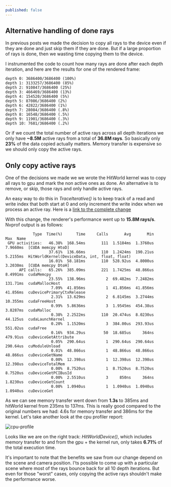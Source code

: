 ```yaml
---
published: false
---
```

## Alternative handling of done rays
In previous posts we made the decision to copy all rays to the device even if they are done and just skip them if they are done. But if a large proportion of rays is done, then we wasting time copying them to the device.

I instrumented the code to count how many rays are done after each depth iteration, and here are the results for one of the rendered frame:

```
depth 0: 3686400/3686400 (100%)
depth 1: 3133257/3686400 (85%)
depth 2: 910847/3686400 (25%)
depth 3: 466469/3686400 (13%)
depth 4: 154520/3686400 (5%)
depth 5: 87086/3686400 (2%)
depth 6: 42822/3686400 (1%)
depth 7: 28084/3686400 (.8%)
depth 8: 16548/3686400 (.5%)
depth 9: 11901/3686400 (.3%)
depth 10: 7681/3686400 (.2%)
```

Or if we count the total number of active rays across all depth iterations we only have **~8.5M** active rays from a total of **36.8M rays**. So basically only **23%** of the data copied actually matters. Memory transfer is expensive so we should only copy the active rays.

## Only copy active rays
One of the decisions we made we we wrote the HitWorld kernel was to copy all rays to gpu and mark the non active ones as done. An alternative is to remove, or skip, those rays and only handle active rays. 

An easy way to do this in _TraceIterative()_ is to keep track of a read and write index that both start at 0 and only increment the write index when we process an active ray. Here is a [link to the complete change](https://github.com/voxel-tracer/CudaPathTracer/commit/d2450b0a509bec38edbc44148fbb192048dd6193#diff-a51e0aea7aae9c8c455717cc7d8f957b)

With this change, the renderer's performance went up to **15.8M rays/s**. Nvprof output is as follows:
```
            Type  Time(%)      Time     Calls       Avg       Min       Max  Name
 GPU activities:   46.38%  168.54ms       111  1.5184ms  1.3760us  7.9660ms  [CUDA memcpy HtoD]
                   37.61%  136.66ms       110  1.2424ms  190.21us  5.2155ms  HitWorldKernel(DeviceData, int, float, float)
                   16.01%  58.181ms       110  528.92us  4.8000us  3.2030ms  [CUDA memcpy DtoH]
      API calls:   65.26%  385.09ms       221  1.7425ms  48.866us  8.4991ms  cudaMemcpy
                   23.55%  138.96ms         2  69.482ms  7.2482ms  131.71ms  cudaMallocHost
                    7.09%  41.856ms         1  41.856ms  41.856ms  41.856ms  cuDevicePrimaryCtxRelease
                    2.31%  13.629ms         2  6.8145ms  3.2744ms  10.355ms  cudaFreeHost
                    0.99%  5.8636ms         3  1.9545ms  454.38us  3.8287ms  cudaMalloc
                    0.38%  2.2522ms       110  20.474us  8.0230us  44.125us  cudaLaunchKernel
                    0.20%  1.1520ms         3  384.00us  293.93us  551.02us  cudaFree
                    0.16%  934.29us        50  18.685us     364ns  479.91us  cuDeviceGetAttribute
                    0.05%  290.64us         1  290.64us  290.64us  290.64us  cuModuleUnload
                    0.01%  48.866us         1  48.866us  48.866us  48.866us  cuDeviceGetName
                    0.00%  12.398us         1  12.398us  12.398us  12.398us  cuDeviceTotalMem
                    0.00%  8.7520us         1  8.7520us  8.7520us  8.7520us  cuDeviceGetPCIBusId
                    0.00%  2.5510us         3     850ns     364ns  1.8230us  cuDeviceGetCount
                    0.00%  1.0940us         1  1.0940us  1.0940us  1.0940us  cuDeviceGet
```

As we can see memory transfer went down from **1.3s** to 385ms and hitWorld kernel from 235ms to 137ms. This is really good compared to the original numbers we had: 4.6s for memory transfer and 386ms for the kernel.
Let's take another look at the cpu profiler report:

![cpu-profile]({{site.baseurl}}/images/cpuProfileAfterRayCompaction.PNG)

Looks like we are on the right track: _HitWorldDevice()_, which includes memory transfer to and from the gpu + the kernel run, only takes **6.71%** of the total execution time.

It's important to note that the benefits we saw from our change depend on the scene and camera position. I'ts possible to come up with a particular scene where most of the rays bounce back for all 10 depth iterations. But even for those "worst" cases, only copying the active rays shouldn't make the performance worse.